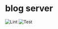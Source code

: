 # blog server
![Lint](https://github.com/Le0tk0k/blog-server/workflows/Lint/badge.svg)
![Test](https://github.com/Le0tk0k/blog-server/workflows/Test/badge.svg)